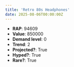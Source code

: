 ```yaml
---
title: 'Retro 80s Headphones'
date: 2025-08-06T00:00:00Z
---
```

- **RAP**: 94609
- **Value**: 850000
- **Demand level**: 0
- **Trend**: 2
- **Projected?**: True
- **Hyped?**: True
- **Rare?**: True
